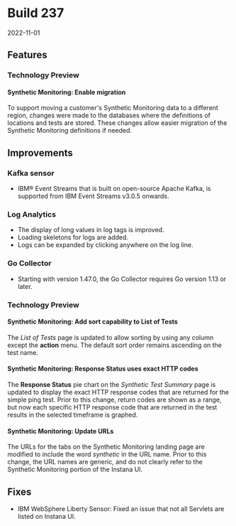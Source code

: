 # Build 237

2022-11-01

## Features

### Technology Preview

#### Synthetic Monitoring: Enable migration

To support moving a customer's Synthetic Monitoring data to a different region, changes were made to the databases where the definitions of locations and tests are stored. These changes allow easier migration of the Synthetic Monitoring definitions if needed.

## Improvements

### Kafka sensor

- IBM® Event Streams that is built on open-source Apache Kafka, is supported from IBM Event Streams v3.0.5 onwards.

### Log Analytics

- The display of long values in log tags is improved.
- Loading skeletons for logs are added.
- Logs can be expanded by clicking anywhere on the log line.

### Go Collector

- Starting with version 1.47.0, the Go Collector requires Go version 1.13 or later.

### Technology Preview

#### Synthetic Monitoring: Add sort capability to List of Tests

The _List of Tests_ page is updated to allow sorting by using any column except the **action** menu. The default sort order remains ascending on the test name.

#### Synthetic Monitoring: Response Status uses exact HTTP codes

The **Response Status** pie chart on the _Synthetic Test Summary_ page is updated to display the exact HTTP response codes that are returned for the simple ping test. Prior to this change, return codes are shown as a range, but now each specific HTTP response code that are returned in the test results in the selected timeframe is graphed.

#### Synthetic Monitoring: Update URLs

The URLs for the tabs on the Synthetic Monitoring landing page are modified to include the word _synthetic_ in the URL name. Prior to this change, the URL names are generic, and do not clearly refer to the Synthetic Monitoring portion of the Instana UI.

## Fixes

* IBM WebSphere Liberty Sensor: Fixed an issue that not all Servlets are listed on Instana UI.